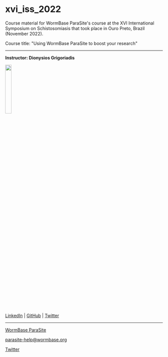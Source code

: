 # xvi_iss_2022
Course material for WormBase ParaSite's course at the XVI International Symposium on Schistosomiasis that took place in Ouro Preto, Brazil (November 2022).

Course title:  "Using WormBase ParaSite to boost your research"

---

**Instructor: Dionysios Grigoriadis**

<img src="https://user-images.githubusercontent.com/33452269/203410464-2e7ee497-f515-4ed9-b601-51fbe7b2f932.png"  width="20%">

[LinkedIn](https://uk.linkedin.com/in/digrigor) | [GitHub](https://github.com/digrigor) | [Twitter](https://twitter.com/digrigor)

---

[WormBase ParaSite](https://parasite.wormbase.org/index.html)

parasite-help@wormbase.org

[Twitter](https://twitter.com/WBParaSite?ref_src=twsrc%5Etfw%7Ctwcamp%5Eembeddedtimeline%7Ctwterm%5Escreen-name%3AWBParaSite%7Ctwcon%5Es1_c1)
